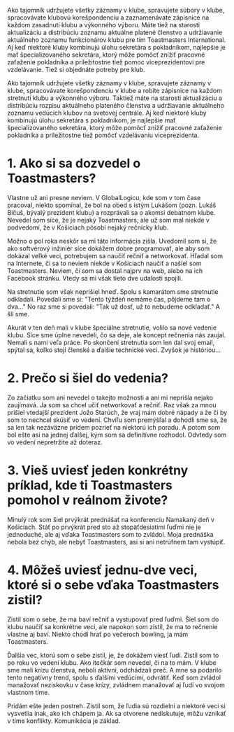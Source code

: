 Ako tajomník udržujete všetky záznamy v klube, spravujete súbory v klube, spracovávate klubovú korešpondenciu a zaznamenávate zápisnice
na každom zasadnutí klubu a výkonného výboru. Máte tiež na starosti aktualizáciu a distribúciu zoznamu
aktuálne platené členstvo a udržiavanie aktuálneho zoznamu funkcionárov klubu pre tím Toastmasters International. Aj keď niektoré
kluby kombinujú úlohu sekretára s pokladníkom, najlepšie je mať špecializovaného sekretára, ktorý môže pomôcť znížiť
pracovné zaťaženie pokladníka a príležitostne tiež pomoc viceprezidentovi pre vzdelávanie. Tiež si objednáte
potreby pre klub.

Ako tajomník udržujete všetky záznamy v klube, spravujete záznamy v klube, spracovávate korešpondenciu v klube a robíte zápisnice na každom stretnutí klubu a výkonného výboru. Taktiež máte na starosti aktualizáciu a distribúciu rozpisu aktuálneho plateného členstva a udržiavanie aktuálneho zoznamu vedúcich klubov na svetovej centrále. Aj keď niektoré kluby kombinujú úlohu sekretára s pokladníkom, je najlepšie mať špecializovaného sekretára, ktorý môže pomôcť znížiť pracovné zaťaženie pokladníka a príležitostne tiež pomôcť vzdelávaniu viceprezidenta.

# 1. Ako si sa dozvedel o Toastmasters?
Vlastne už ani presne neviem. V GlobalLogicu, kde som v tom čase pracoval, niekto spomínal, že bol na obed s istým Lukášom (pozn. Lukáš Bičuš, bývalý prezident klubu) a rozprávali sa o akomsi debatnom klube. Nevedel som síce, že je nejaký Toastmasters, ale už som mal niekde v podvedomí, že v Košiciach pôsobí nejaký rečnícky klub.

Možno o pol roka neskôr sa mi táto informácia zišla. Uvedomil som si, že ako softvérový inžiniér síce dokážem dobre programovať, ale aby som dokázal veľké veci, potrebujem sa naučiť rečniť a networkovať. Hľadal som na Internete, či sa to neviem niekde v Košiciach naučiť a našiel som Toastmasters. Neviem, či som sa dostal najprv na web, alebo na ich Facebook stránku. Vtedy sa mi však tieto dve udalosti spojili.

Na stretnutie som však neprišiel hneď. Spolu s kamarátom sme stretnutie odkladali. Povedali sme si: "Tento týždeň nemáme čas, pôjdeme tam o dva..." No raz sme si povedali: "Tak už dosť, už to nebudeme odkladať." A šli sme.

Akurát v ten deň mali v klube špeciálne stretnutie, volilo sa nové vedenie klubu. Síce sme úplne nevedeli, čo sa deje, ale koncept rečnenia nás zaujal. Nemali s nami veľa práce. Po skončení stretnutia som len dal svoj email, spýtal sa, koľko stojí členské a ďalšie technické veci. Zvyšok je históriou...

# 2. Prečo si šiel do vedenia?
Zo začiatku som ani nevedel o takejto možnosti a ani mi neprišla nejako zaujímavá. Ja som sa chcel učiť networkovať a rečniť. Raz však za mnou prišiel vtedajší prezident Jožo Starúch, že vraj mám dobré nápady a že či by som to nechcel skúsiť vo vedení. Chvíľu som premýšľal a dohodli sme sa, že sa len tak nezáväzne prídem pozrieť na niektorú ich poradu. A potom som bol ešte asi na jednej ďalšej, kým som sa definitívne rozhodol. Odvtedy som vo vedení nepretržite až doteraz.

# 3. Vieš uviesť jeden konkrétny príklad, kde ti Toastmasters pomohol v reálnom živote?
Minulý rok som šiel prvýkrát prednášať na konferenciu Namakaný deň v Košiciach. Stáť po prvýkrát pred sto až stopäťdesiatimi ľuďmi nie je jednoduché, ale aj vďaka Toastmasters som to zvládol. Moja prednáška nebola bez chýb, ale nebyť Toastmasters, asi si ani netrúfnem tam vystúpiť.

# 4. Môžeš uviesť jednu-dve veci, ktoré si o sebe vďaka Toastmasters zistil?
Zistil som o sebe, že ma baví rečniť a vystupovať pred ľuďmi. Šiel som do klubu naučiť sa konkrétne veci, ale napokon som zistil, že ma to rečnenie vlastne aj baví. Niekto chodí hrať po večeroch bowling, ja mám Toastmasters.

Ďalšia vec, ktorú som o sebe zistil, je, že dokážem viesť ľudí. Zistil som to po roku vo vedení klubu. Ako itečkár som nevedel, či na to mám. V klube sme mali krízu členstva, neboli aktívni, odchádzali preč. A mne sa podarilo tento negatívny trend, spolu s ďalšími vedúcimi, odvrátiť. Keď som zvládol manažovať neziskovku v čase krízy, zvládnem manažovať aj ľudí vo svojom vlastnom tíme.

Pridám ešte jeden postreh. Zistil som, že ľudia sú rozdielni a niektoré veci si vysvetlia inak, ako ich chápem ja. Ak sa otvorene nediskutuje, môžu vznikať v tíme konflikty. Komunikácia je základ.
